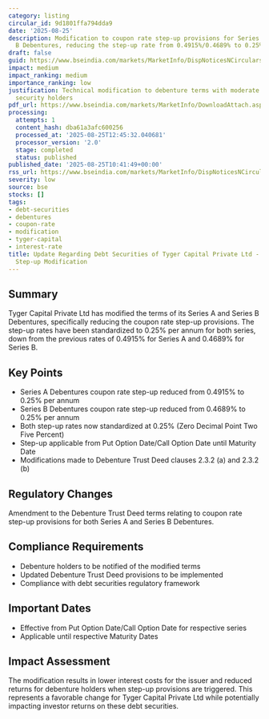 ```yaml
---
category: listing
circular_id: 9d1801ffa794dda9
date: '2025-08-25'
description: Modification to coupon rate step-up provisions for Series A and Series
  B Debentures, reducing the step-up rate from 0.4915%/0.4689% to 0.25% respectively.
draft: false
guid: https://www.bseindia.com/markets/MarketInfo/DispNoticesNCirculars.aspx?Noticeid={72F2C6F8-A581-4E82-A0C6-95ED7F37DBCE}&noticeno=20250825-19&dt=08/25/2025&icount=19&totcount=37&flag=0
impact: medium
impact_ranking: medium
importance_ranking: low
justification: Technical modification to debenture terms with moderate impact on debt
  security holders
pdf_url: https://www.bseindia.com/markets/MarketInfo/DownloadAttach.aspx?id=20250825-19&attachedId=54d6a81a-ed82-4e0e-9eeb-f61817383833
processing:
  attempts: 1
  content_hash: dba61a3afc600256
  processed_at: '2025-08-25T12:45:32.040681'
  processor_version: '2.0'
  stage: completed
  status: published
published_date: '2025-08-25T10:41:49+00:00'
rss_url: https://www.bseindia.com/markets/MarketInfo/DispNoticesNCirculars.aspx?Noticeid={72F2C6F8-A581-4E82-A0C6-95ED7F37DBCE}&noticeno=20250825-19&dt=08/25/2025&icount=19&totcount=37&flag=0
severity: low
source: bse
stocks: []
tags:
- debt-securities
- debentures
- coupon-rate
- modification
- tyger-capital
- interest-rate
title: Update Regarding Debt Securities of Tyger Capital Private Ltd - Coupon Rate
  Step-up Modification
---
```


## Summary

Tyger Capital Private Ltd has modified the terms of its Series A and Series B Debentures, specifically reducing the coupon rate step-up provisions. The step-up rates have been standardized to 0.25% per annum for both series, down from the previous rates of 0.4915% for Series A and 0.4689% for Series B.

## Key Points

- Series A Debentures coupon rate step-up reduced from 0.4915% to 0.25% per annum
- Series B Debentures coupon rate step-up reduced from 0.4689% to 0.25% per annum
- Both step-up rates now standardized at 0.25% (Zero Decimal Point Two Five Percent)
- Step-up applicable from Put Option Date/Call Option Date until Maturity Date
- Modifications made to Debenture Trust Deed clauses 2.3.2 (a) and 2.3.2 (b)

## Regulatory Changes

Amendment to the Debenture Trust Deed terms relating to coupon rate step-up provisions for both Series A and Series B Debentures.

## Compliance Requirements

- Debenture holders to be notified of the modified terms
- Updated Debenture Trust Deed provisions to be implemented
- Compliance with debt securities regulatory framework

## Important Dates

- Effective from Put Option Date/Call Option Date for respective series
- Applicable until respective Maturity Dates

## Impact Assessment

The modification results in lower interest costs for the issuer and reduced returns for debenture holders when step-up provisions are triggered. This represents a favorable change for Tyger Capital Private Ltd while potentially impacting investor returns on these debt securities.